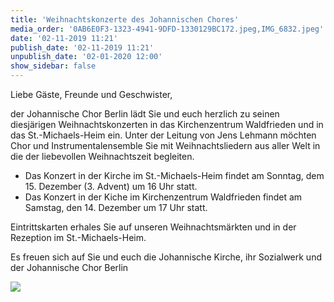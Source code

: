 ```yaml
---
title: 'Weihnachtskonzerte des Johannischen Chores'
media_order: '0AB6E0F3-1323-4941-9DFD-1330129BC172.jpeg,IMG_6832.jpeg'
date: '02-11-2019 11:21'
publish_date: '02-11-2019 11:21'
unpublish_date: '02-01-2020 12:00'
show_sidebar: false
---
```


Liebe Gäste, Freunde und Geschwister,

der Johannische Chor Berlin lädt Sie und euch herzlich zu seinen diesjärigen Weihnachtskonzerten in das Kirchenzentrum Waldfrieden und in das St.-Michaels-Heim ein. Unter der Leitung von Jens Lehmann möchten Chor und Instrumentalensemble Sie mit Weihnachtsliedern aus aller Welt in die der liebevollen Weihnachtszeit begleiten.

* Das Konzert in der Kirche im St.-Michaels-Heim findet am Sonntag, dem 15. Dezember (3. Advent) um 16 Uhr statt.
* Das Konzert in der Kiche im Kirchenzentrum Waldfrieden findet am Samstag, den 14. Dezember um 17 Uhr statt.

Eintrittskarten erhales Sie auf unseren Weihnachtsmärkten und in der Rezeption im St.-Michaels-Heim.

Es freuen sich auf Sie und euch die Johannische Kirche, ihr Sozialwerk und der Johannische Chor Berlin

![](https://smh-gemeinden.de/user/pages/02.news/17.weihnachtskonzerte-des-johannischen-chores/IMG_6832.jpeg)